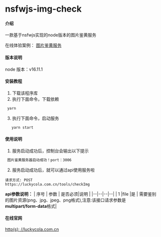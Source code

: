 # nsfwjs-img-check

#### 介绍
一款基于nsfwjs实现的node版本的图片鉴黄服务

在线体验案例：
[图片鉴黄服务](https://luckycola.com.cn/public/dist/#/checkImg)

#### 版本说明
node 版本：v16.11.1


#### 安装教程

1. 下载该程序库
2.  执行下面命令，下载依赖
   ```js
    yarn
   ```
3. 执行下面命令，启动服务
 ```js
    yarn start
   ```

#### 使用说明

1.  服务启动成功后，控制台会输出以下提示
   ```js
    图片鉴黄服务器启动成功！port：3006
   ```
2.  服务启动成功后，就可以通过api使用服务啦


```
请求方式: POST
https://luckycola.com.cn/tools/checkImg

```

**api参数说明：**
| 序号 | 参数 | 是否必须|说明 |
|--|--|--|--|
| 1 |file  |是 | 需要鉴别的图片资源(png、jpg、jpeg、png格式),注意:该接口请求参数是**multipart/form-data**格式|



#### 在线官网
[http(s): //luckycola.com.cn](http://luckycola.com.cn)
